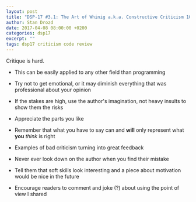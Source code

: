 ```yaml
---
layout: post
title: "DSP-17 #3.1: The Art of Whinig a.k.a. Constructive Criticism 101"
author: Stan Drozd
date: 2017-04-08 08:00:00 +0200
categories: dsp17
excerpt: ""
tags: dsp17 criticism code review
---
```

Critique is hard.

* This can be easily applied to any other field than programming
* Try not to get emotional, or it may diminish everything that was professional
  about your opinion
* If the stakes are high, use the author's imagination, not heavy insults to
  show them the risks
* Appreciate the parts you like
* Remember that what you have to say can and **will** only represent what **you**
  *think* is right
* Examples of bad criticism turning into great feedback
* Never ever look down on the author when you find their mistake

* Tell them that soft skills look interesting and a piece about motivation would
  be nice in the future
* Encourage readers to comment and joke (?) about using the point of view I
  shared
